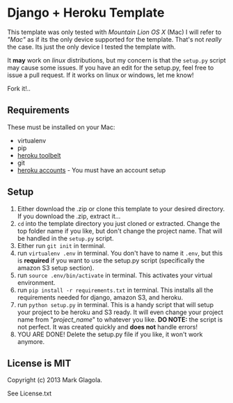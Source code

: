 # Django + Heroku Template
This template was only tested with *Mountain Lion OS X* (Mac)
I will refer to *"Mac"* as if its the only device supported for the template.  That's not *really* the case.  Its just the only device I tested the template with.

It **may** work on *linux* distributions, but my concern is that the `setup.py` script may cause some issues.  If you have an edit for the setup.py, feel free to issue a pull request.  If it works on linux or windows, let me know!

Fork it!..

## Requirements
These must be installed on your Mac:
- virtualenv
- pip
- [heroku toolbelt](https://toolbelt.heroku.com/)
- git
- [heroku accounts](https://github.com/ddollar/heroku-accounts.git) - You must have an account setup

## Setup
1. Either download the .zip or clone this template to your desired directory.  If you download the .zip, extract it…
2. `cd` into the template directory you just cloned or extracted.  Change the top folder name if you like, but don't change the project name.  That will be handled in the `setup.py` script.
3. Either run `git init` in terminal.
4. run `virtualenv .env` in terminal. You don't have to name it `.env`, but this is **required** if you want to use the setup.py script (specifically the amazon S3 setup section).
5. run `source .env/bin/activate` in terminal.  This activates your virtual environment.
6. run `pip install -r requirements.txt` in terminal.  This installs all the requirements needed for django, amazon S3, and heroku.
7. run `python setup.py` in terminal. This is a handy script that will setup your project to be heroku and S3 ready.  It will even change your project name from "*project_name*" to whatever you like.  **DO NOTE:** the script is not perfect.  It was created quickly and **does not** handle errors!
8. YOU ARE DONE!  Delete the setup.py file if you like, it won't work anymore.

## License is MIT
Copyright (c) 2013 Mark Glagola.

See License.txt
